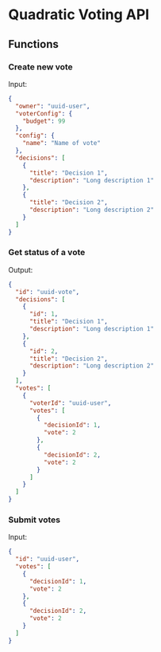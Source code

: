 # Quadratic Voting API

## Functions

### Create new vote

Input:

```json
{
  "owner": "uuid-user",
  "voterConfig": {
    "budget": 99
  },
  "config": {
    "name": "Name of vote"
  },
  "decisions": [
    {
      "title": "Decision 1",
      "description": "Long description 1"
    },
    {
      "title": "Decision 2",
      "description": "Long description 2"
    }
  ]
}
```

### Get status of a vote

Output:

```json
{
  "id": "uuid-vote",
  "decisions": [
    {
      "id": 1,
      "title": "Decision 1",
      "description": "Long description 1"
    },
    {
      "id": 2,
      "title": "Decision 2",
      "description": "Long description 2"
    }
  ],
  "votes": [
    {
      "voterId": "uuid-user",
      "votes": [
        {
          "decisionId": 1,
          "vote": 2
        },
        {
          "decisionId": 2,
          "vote": 2
        }
      ]
    }
  ]
}
```

### Submit votes

Input:

```json
{
  "id": "uuid-user",
  "votes": [
    {
      "decisionId": 1,
      "vote": 2
    },
    {
      "decisionId": 2,
      "vote": 2
    }
  ]
}
```
